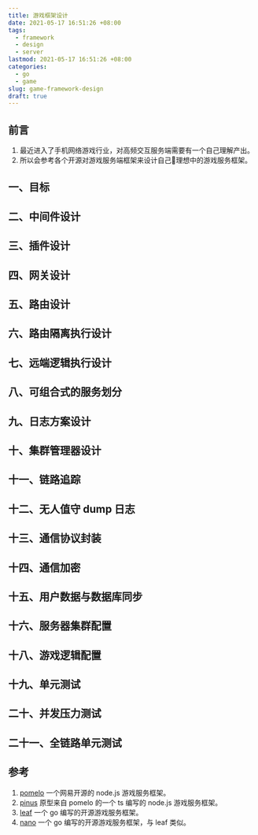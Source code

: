 ```yaml
---
title: 游戏框架设计
date: 2021-05-17 16:51:26 +08:00
tags:
  - framework
  - design
  - server
lastmod: 2021-05-17 16:51:26 +08:00
categories:
  - go
  - game
slug: game-framework-design
draft: true
---
```


## 前言

1. 最近进入了手机网络游戏行业，对高频交互服务端需要有一个自己理解产出。
2. 所以会参考各个开源对游戏服务端框架来设计自己理想中的游戏服务框架。

## 一、目标

## 二、中间件设计

## 三、插件设计

## 四、网关设计

## 五、路由设计

## 六、路由隔离执行设计

## 七、远端逻辑执行设计

## 八、可组合式的服务划分

## 九、日志方案设计

## 十、集群管理器设计

## 十一、链路追踪

## 十二、无人值守 dump 日志

## 十三、通信协议封装

## 十四、通信加密

## 十五、用户数据与数据库同步

## 十六、服务器集群配置

## 十八、游戏逻辑配置

## 十九、单元测试

## 二十、并发压力测试

## 二十一、全链路单元测试

## 参考

1. [pomelo](https://github.com/NetEase/pomelo) 一个网易开源的 node.js 游戏服务框架。
1. [pinus](https://github.com/node-pinus/pinus) 原型来自 pomelo 的一个 ts 编写的 node.js 游戏服务框架。
1. [leaf](https://github.com/name5566/leaf) 一个 go 编写的开源游戏服务框架。
1. [nano](https://github.com/lonng/nano) 一个 go 编写的开源游戏服务框架，与 leaf 类似。
